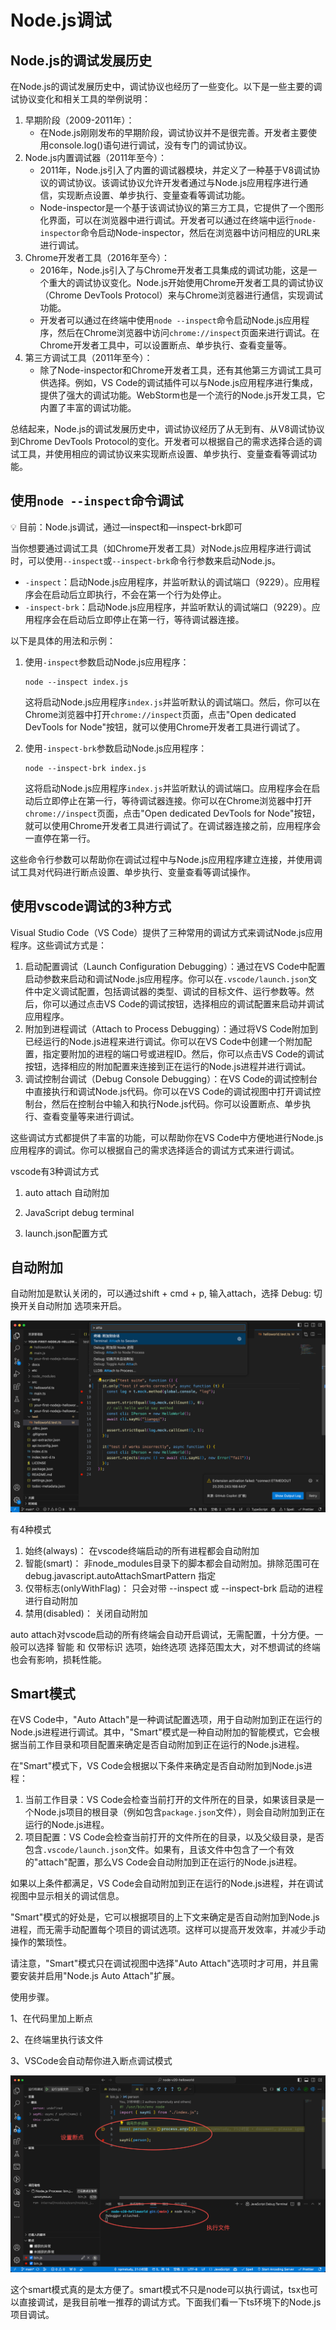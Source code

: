 # Node.js调试

## Node.js的调试发展历史

在Node.js的调试发展历史中，调试协议也经历了一些变化。以下是一些主要的调试协议变化和相关工具的举例说明：

1. 早期阶段（2009-2011年）：
    - 在Node.js刚刚发布的早期阶段，调试协议并不是很完善。开发者主要使用console.log()语句进行调试，没有专门的调试协议。
2. Node.js内置调试器（2011年至今）：
    - 2011年，Node.js引入了内置的调试器模块，并定义了一种基于V8调试协议的调试协议。该调试协议允许开发者通过与Node.js应用程序进行通信，实现断点设置、单步执行、变量查看等调试功能。
    - Node-inspector是一个基于该调试协议的第三方工具，它提供了一个图形化界面，可以在浏览器中进行调试。开发者可以通过在终端中运行`node-inspector`命令启动Node-inspector，然后在浏览器中访问相应的URL来进行调试。
3. Chrome开发者工具（2016年至今）：
    - 2016年，Node.js引入了与Chrome开发者工具集成的调试功能，这是一个重大的调试协议变化。Node.js开始使用Chrome开发者工具的调试协议（Chrome DevTools Protocol）来与Chrome浏览器进行通信，实现调试功能。
    - 开发者可以通过在终端中使用`node --inspect`命令启动Node.js应用程序，然后在Chrome浏览器中访问`chrome://inspect`页面来进行调试。在Chrome开发者工具中，可以设置断点、单步执行、查看变量等。
4. 第三方调试工具（2011年至今）：
    - 除了Node-inspector和Chrome开发者工具，还有其他第三方调试工具可供选择。例如，VS Code的调试插件可以与Node.js应用程序进行集成，提供了强大的调试功能。WebStorm也是一个流行的Node.js开发工具，它内置了丰富的调试功能。

总结起来，Node.js的调试发展历史中，调试协议经历了从无到有、从V8调试协议到Chrome DevTools Protocol的变化。开发者可以根据自己的需求选择合适的调试工具，并使用相应的调试协议来实现断点设置、单步执行、变量查看等调试功能。

## 使用`node --inspect`命令调试

<aside>
💡 目前：Node.js调试，通过—inspect和—inspect-brk即可

</aside>

当你想要通过调试工具（如Chrome开发者工具）对Node.js应用程序进行调试时，可以使用`--inspect`或`--inspect-brk`命令行参数来启动Node.js。

- `-inspect`：启动Node.js应用程序，并监听默认的调试端口（9229）。应用程序会在启动后立即执行，不会在第一个行为处停止。
- `-inspect-brk`：启动Node.js应用程序，并监听默认的调试端口（9229）。应用程序会在启动后立即停止在第一行，等待调试器连接。

以下是具体的用法和示例：

1. 使用`-inspect`参数启动Node.js应用程序：

    ```
    node --inspect index.js

    ```

    这将启动Node.js应用程序`index.js`并监听默认的调试端口。然后，你可以在Chrome浏览器中打开`chrome://inspect`页面，点击"Open dedicated DevTools for Node"按钮，就可以使用Chrome开发者工具进行调试了。

2. 使用`-inspect-brk`参数启动Node.js应用程序：

    ```
    node --inspect-brk index.js

    ```

    这将启动Node.js应用程序`index.js`并监听默认的调试端口。应用程序会在启动后立即停止在第一行，等待调试器连接。你可以在Chrome浏览器中打开`chrome://inspect`页面，点击"Open dedicated DevTools for Node"按钮，就可以使用Chrome开发者工具进行调试了。在调试器连接之前，应用程序会一直停在第一行。

这些命令行参数可以帮助你在调试过程中与Node.js应用程序建立连接，并使用调试工具对代码进行断点设置、单步执行、变量查看等调试操作。

## 使用vscode调试的3种方式

Visual Studio Code（VS Code）提供了三种常用的调试方式来调试Node.js应用程序。这些调试方式是：

1. 启动配置调试（Launch Configuration Debugging）：通过在VS Code中配置启动参数来启动和调试Node.js应用程序。你可以在`.vscode/launch.json`文件中定义调试配置，包括调试器的类型、调试的目标文件、运行参数等。然后，你可以通过点击VS Code的调试按钮，选择相应的调试配置来启动并调试应用程序。
2. 附加到进程调试（Attach to Process Debugging）：通过将VS Code附加到已经运行的Node.js进程来进行调试。你可以在VS Code中创建一个附加配置，指定要附加的进程的端口号或进程ID。然后，你可以点击VS Code的调试按钮，选择相应的附加配置来连接到正在运行的Node.js进程并进行调试。
3. 调试控制台调试（Debug Console Debugging）：在VS Code的调试控制台中直接执行和调试Node.js代码。你可以在VS Code的调试视图中打开调试控制台，然后在控制台中输入和执行Node.js代码。你可以设置断点、单步执行、查看变量等来进行调试。

这些调试方式都提供了丰富的功能，可以帮助你在VS Code中方便地进行Node.js应用程序的调试。你可以根据自己的需求选择适合的调试方式来进行调试。

vscode有3种调试方式

1. auto attach 自动附加

2. JavaScript debug terminal

3. launch.json配置方式

## **自动附加**

自动附加是默认关闭的，可以通过shift + cmd + p, 输入attach，选择 Debug: 切换开关自动附加 选项来开启。

![Untitled](img/Untitled%202.png)

有4种模式

1. 始终(always)： 在vscode终端启动的所有进程都会自动附加
2. 智能(smart)： 非node_modules目录下的脚本都会自动附加。排除范围可在 debug.javascript.autoAttachSmartPattern 指定
3. 仅带标志(onlyWithFlag)： 只会对带 --inspect 或 --inspect-brk 启动的进程进行自动附加
4. 禁用(disabled)： 关闭自动附加

auto attach对vscode启动的所有终端会自动开启调试，无需配置，十分方便。一般可以选择 智能 和 仅带标识 选项，始终选项 选择范围太大，对不想调试的终端也会有影响，损耗性能。

## Smart模式

在VS Code中，"Auto Attach"是一种调试配置选项，用于自动附加到正在运行的Node.js进程进行调试。其中，"Smart"模式是一种自动附加的智能模式，它会根据当前工作目录和项目配置来确定是否自动附加到正在运行的Node.js进程。

在"Smart"模式下，VS Code会根据以下条件来确定是否自动附加到Node.js进程：

1. 当前工作目录：VS Code会检查当前打开的文件所在的目录，如果该目录是一个Node.js项目的根目录（例如包含`package.json`文件），则会自动附加到正在运行的Node.js进程。
2. 项目配置：VS Code会检查当前打开的文件所在的目录，以及父级目录，是否包含`.vscode/launch.json`文件。如果有，且该文件中包含了一个有效的"attach"配置，那么VS Code会自动附加到正在运行的Node.js进程。

如果以上条件都满足，VS Code会自动附加到正在运行的Node.js进程，并在调试视图中显示相关的调试信息。

"Smart"模式的好处是，它可以根据项目的上下文来确定是否自动附加到Node.js进程，而无需手动配置每个项目的调试选项。这样可以提高开发效率，并减少手动操作的繁琐性。

请注意，"Smart"模式只在调试视图中选择"Auto Attach"选项时才可用，并且需要安装并启用"Node.js Auto Attach"扩展。

使用步骤。

1、在代码里加上断点

2、在终端里执行该文件

3、VSCode会自动帮你进入断点调试模式

![Untitled](img/Untitled%203.png)

这个smart模式真的是太方便了。smart模式不只是node可以执行调试，tsx也可以直接调试，是我目前唯一推荐的调试方式。下面我们看一下ts环境下的Node.js项目调试。
